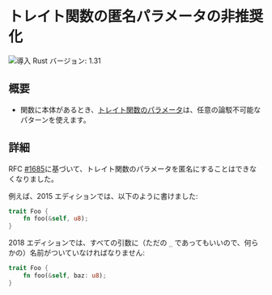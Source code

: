 <!--
# Anonymous trait function parameters deprecated
-->

# トレイト関数の匿名パラメータの非推奨化

<!--
![Minimum Rust version: 1.31](https://img.shields.io/badge/Minimum%20Rust%20Version-1.31-brightgreen.svg)
-->

![導入 Rust バージョン: 1.31](https://img.shields.io/badge/%E5%B0%8E%E5%85%A5%20Rust%20%E3%83%90%E3%83%BC%E3%82%B8%E3%83%A7%E3%83%B3-1.31-brightgreen.svg)

<!--
## Summary
-->

## 概要

<!--
- [Trait function parameters] may use any irrefutable pattern when the function has a body.
-->

- 関数に本体があるとき、[トレイト関数のパラメータ]は、任意の論駁不可能なパターンを使えます。

<!--
[Trait function parameters]: https://doc.rust-lang.org/stable/reference/items/traits.html#parameter-patterns
-->

[トレイト関数のパラメータ]: https://doc.rust-lang.org/stable/reference/items/traits.html#parameter-patterns


<!--
## Details
-->

## 詳細

<!--
In accordance with RFC [#1685](https://github.com/rust-lang/rfcs/pull/1685),
parameters in trait method declarations are no longer allowed to be anonymous.
-->

RFC [#1685](https://github.com/rust-lang/rfcs/pull/1685)に基づいて、トレイト関数のパラメータを匿名にすることはできなくなりました。

<!--
For example, in the 2015 edition, this was allowed:
-->

例えば、2015 エディションでは、以下のように書けました:

```rust
trait Foo {
    fn foo(&self, u8);
}
```

<!--
In the 2018 edition, all parameters must be given an argument name  (even if it's just
`_`):
-->

2018 エディションでは、すべての引数に（ただの `_` であってもいいので、何らかの）名前がついていなければなりません:

```rust
trait Foo {
    fn foo(&self, baz: u8);
}
```
